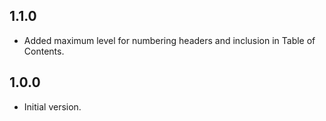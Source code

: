 ## 1.1.0

- Added maximum level for numbering headers and inclusion in Table of Contents.

## 1.0.0

- Initial version.
